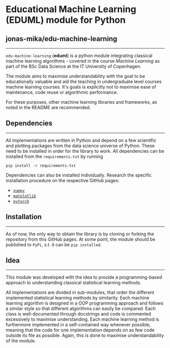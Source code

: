 # Educational Machine Learning (EDUML) module for Python
## jonas-mika/edu-machine-learning
---

`edu-machine-learning` (**eduml**) is a python module integrating classical 
machine learning algorithms - covered in the course _Machine Learning_ as 
part of the BSc Data Science at the IT University of Copenhagen.

The module aims to maximise understandability with the goal to be
educationally valuable and aid the teaching in undergraduate level
courses machine learning courses. It's goals is explicitly not to 
maximise ease of maintenance, code reuse or algorithmic performance.

For these purposes, other machine learning libraries and frameworks, 
as noted in the README are recommended.

## Dependencies
---
All implementations are written in Python and depend on a few scientific
and plotting packages from the data science universe of Python. 
These need to be installed in order for the library to work. 
All dependencies can be installed from the `requirements.txt` by running

```
pip install -r requirements.txt
```

Dependencies can also be installed individually. Research the specific
installation procedure on the respective GitHub pages:
- [`numpy`](https://github.com/numpy/numpy)
- [`matplotlib`](https://github.com/matplotlib/matplotlib)
- [`pytorch`](https://github.com/pytorch/pytorch)


## Installation
---
As of now, the only way to obtain the library is by cloning or forking
the repository from this GitHub pages. 
At some point, the module should be published to `PyPi`, s.t. it can
be `pip installed`.


## Idea
---
This module was developed with the idea to provide a programming-based
approach to understanding classical statistical learning methods.

All implementations are divided in sub-modules, that order the different
implemented statistical learning methods by similarity. 
Each machine learning algorithm is designed in a OOP programming approach
and follows a similar style so that different algorithms can easily be
compared. Each class is well-documented through docstrings and code is
commented excessively to maximise understanding.
Each machine learning method is furthermore implemented in a self-contained
way whenever possible, meaning that the code for one implementation depends
on as few code outside its file as possible. Again, this is done to 
maximise understandability of the module.
